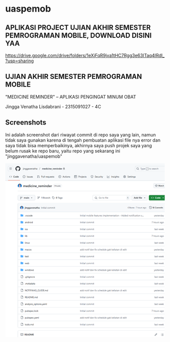 # uaspemob

## APLIKASI PROJECT UJIAN AKHIR SEMESTER PEMROGRAMAN MOBILE, DOWNLOAD DISINI YAA
https://drive.google.com/drive/folders/1eXjFqR9jva1tHC7Rgg3e63ITaq4IRdl_?usp=sharing

## UJIAN AKHIR SEMESTER PEMROGRAMAN MOBILE

"MEDICINE REMINDER" – APLIKASI PENGINGAT MINUM OBAT


Jingga Venatha Lisdabrani - 2315091027 - 4C

## Screenshots
Ini adalah screenshot dari riwayat commit di repo saya yang lain, namun tidak saya gunakan karena di tengah pembuatan aplikasi file nya error dan saya tidak bisa memperbaikinya, akhirnya saya push projek saya yang belum rusak ke repo baru, yaitu repo yang sekarang ini "jinggavenatha/uaspemob"

![App](assets/commitawalgithub.png)
